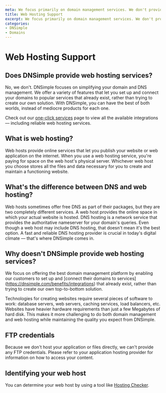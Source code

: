 ```yaml
---
meta: We focus primarily on domain management services. We don't provide web hosting.
title: Web Hosting Support
excerpt: We focus primarily on domain management services. We don't provide web hosting.
categories:
- DNSimple
- Domains
---
```


# Web Hosting Support

## Does DNSimple provide web hosting services?

No, we don't. DNSimple focuses on simplifying your domain and DNS management. We offer a variety of features that let you set up and connect your domains to popular services that already exist, rather than trying to create our own solution. With DNSimple, you can have the best of both worlds, instead of mediocre products for each one.

Check out our [one-click services](https://dnsimple.com/benefits/integrations) page to view all the available integrations — including reliable web hosting services.

## What is web hosting?

Web hosts provide online services that let you publish your website or web application on the internet. When you use a web hosting service, you're paying for space on the web host's physical server. Whichever web host you choose stores all the files and data necessary for you to create and maintain a functioning website.

## What's the difference between DNS and web hosting?

Web hosts sometimes offer free DNS as part of their packages, but they are two completely different services. A web host provides the online space in which your actual website is hosted. DNS hosting is a network service that provides the authoritative nameserver for your domain's queries. Even though a web host may include DNS hosting, that doesn't mean it's the best option. A fast and reliable DNS hosting provider is crucial in today's digital climate — that's where DNSimple comes in.

## Why doesn't DNSimple provide web hosting services?

We focus on offering the best domain management platform by enabling our customers to set up and [connect their domains to services] (https://dnsimple.com/benefits/integrations) that already exist, rather than trying to create our own top-to-bottom solution.

Technologies for creating websites require several pieces of software to work: database servers, web servers, caching services, load balancers, etc. Websites have heavier hardware requirements than just a few Megabytes of hard disk. This makes it more challenging to do both domain management and web hosting while maintaining the quality you expect from DNSimple.

## FTP credentials

Because we don't host your application or files directly, we can't provide any FTP credentials. Please refer to your application hosting provider for information on how to access your content.

## Identifying your web host

You can determine your web host by using a tool like [Hosting Checker](https://hostingchecker.com).
